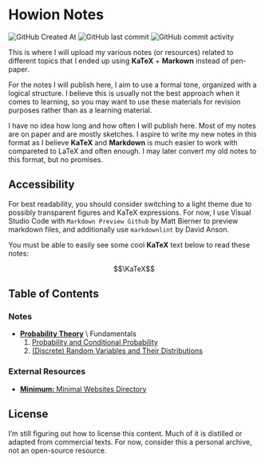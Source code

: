 # Howion Notes

![GitHub Created At](https://img.shields.io/github/created-at/howion/notes)
![GitHub last commit](https://img.shields.io/github/last-commit/howion/notes)
![GitHub commit activity](https://img.shields.io/github/commit-activity/w/howion/notes)

This is where I will upload my various notes (or resources) related to different topics that I ended up using **KaTeX** + **Markown** instead of pen-paper.

For the notes I will publish here, I aim to use a formal tone, organized with a logical structure. I believe this is usually not the best approach when it comes to learning, so you may want to use these materials for revision purposes rather than as a learning material.

I have no idea how long and how often I will publish here. Most of my notes are on paper and are mostly sketches. I aspire to write my new notes in this format as I believe **KaTeX** and **Markdown** is much easier to work with compareted to LaTeX and often enough. I may later convert my old notes to this format, but no promises.

## Accessibility

For best readability, you should consider switching to a light theme due to possibly transparent figures and KaTeX expressions. For now, I use Visual Studio Code with `Markdown Preview Github` by Matt Bierner to preview markdown files, and additionally  use `markdownlint` by David Anson.

You must be able to easily see some cool **KaTeX** text below to read these notes:

$$\KaTeX$$

## Table of Contents

### Notes

<!-- Created At 06/07/2025 -->
* [**Probability Theory**](./probability-theory/00-index.md) \ Fundamentals
    1. [Probability and Conditional Probability](./probability-theory/01-probability-and-conditional-probability.md)
    2. [(Discrete) Random Variables and Their Distributions](./probability-theory/02-discrete-random-variables-and-their-distributions.md)

### External Resources

* [**Minimum:** Minimal Websites Directory](https://mnmm.xyz/)

## License

I’m still figuring out how to license this content. Much of it is distilled or adapted from commercial texts. For now, consider this a personal archive, not an open-source resource.

